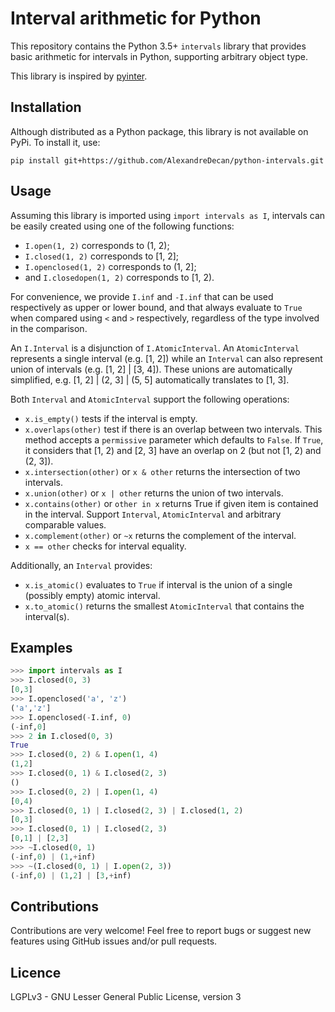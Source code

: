 
# Interval arithmetic for Python

This repository contains the Python 3.5+ ``intervals`` library that provides basic arithmetic for intervals in Python, supporting arbitrary object type.

This library is inspired by [pyinter](https://github.com/intiocean/pyinter). 


## Installation

Although distributed as a Python package, this library is not available on PyPi. To install it, use:

``pip install git+https://github.com/AlexandreDecan/python-intervals.git``


## Usage

Assuming this library is imported using ``import intervals as I``, intervals can be easily created using one of the following functions:

 - ``I.open(1, 2)`` corresponds to (1, 2);
 - ``I.closed(1, 2)`` corresponds to [1, 2];
 - ``I.openclosed(1, 2)`` corresponds to (1, 2];
 - and ``I.closedopen(1, 2)`` corresponds to [1, 2).

For convenience, we provide ``I.inf`` and ``-I.inf`` that can be used respectively as upper or lower bound, and that always evaluate to ``True`` when compared using ``<`` and ``>`` respectively, regardless of the type involved in the comparison.

An ``I.Interval`` is a disjunction of ``I.AtomicInterval``. An ``AtomicInterval`` represents a single interval (e.g. [1, 2]) while an ``Interval`` can also represent union of intervals (e.g. [1, 2] | [3, 4]). These unions are automatically simplified, e.g. [1, 2] | (2, 3] | (5, 5] automatically translates to [1, 3].

Both ``Interval`` and ``AtomicInterval`` support the following operations:

 - ``x.is_empty()`` tests if the interval is empty.
 - ``x.overlaps(other)`` test if there is an overlap between two intervals. This method accepts a ``permissive`` parameter which defaults to ``False``. If ``True``, it considers that [1, 2) and [2, 3] have an overlap on 2 (but not [1, 2) and (2, 3]).
 - ``x.intersection(other)`` or ``x & other`` returns the intersection of two intervals.
 - ``x.union(other)`` or ``x | other`` returns the union of two intervals.
 - ``x.contains(other)`` or ``other in x`` returns True if given item is contained in the interval. Support ``Interval``, ``AtomicInterval`` and arbitrary comparable values.
 - ``x.complement(other)`` or ``~x`` returns the complement of the interval.
 - ``x == other`` checks for interval equality.

Additionally, an ``Interval`` provides:

 - ``x.is_atomic()`` evaluates to ``True`` if interval is the union of a single (possibly empty) atomic interval.
 - ``x.to_atomic()`` returns the smallest ``AtomicInterval`` that contains the interval(s).


## Examples

```python
>>> import intervals as I
>>> I.closed(0, 3)
[0,3]
>>> I.openclosed('a', 'z')
('a','z']
>>> I.openclosed(-I.inf, 0)
(-inf,0]
>>> 2 in I.closed(0, 3)
True
>>> I.closed(0, 2) & I.open(1, 4)
(1,2]
>>> I.closed(0, 1) & I.closed(2, 3)
()
>>> I.closed(0, 2) | I.open(1, 4)
[0,4)
>>> I.closed(0, 1) | I.closed(2, 3) | I.closed(1, 2)
[0,3]
>>> I.closed(0, 1) | I.closed(2, 3)
[0,1] | [2,3]
>>> ~I.closed(0, 1)
(-inf,0) | (1,+inf)
>>> ~(I.closed(0, 1) | I.open(2, 3))
(-inf,0) | (1,2] | [3,+inf)
```

## Contributions

Contributions are very welcome!
Feel free to report bugs or suggest new features using GitHub issues and/or pull requests.


## Licence

LGPLv3 - GNU Lesser General Public License, version 3
